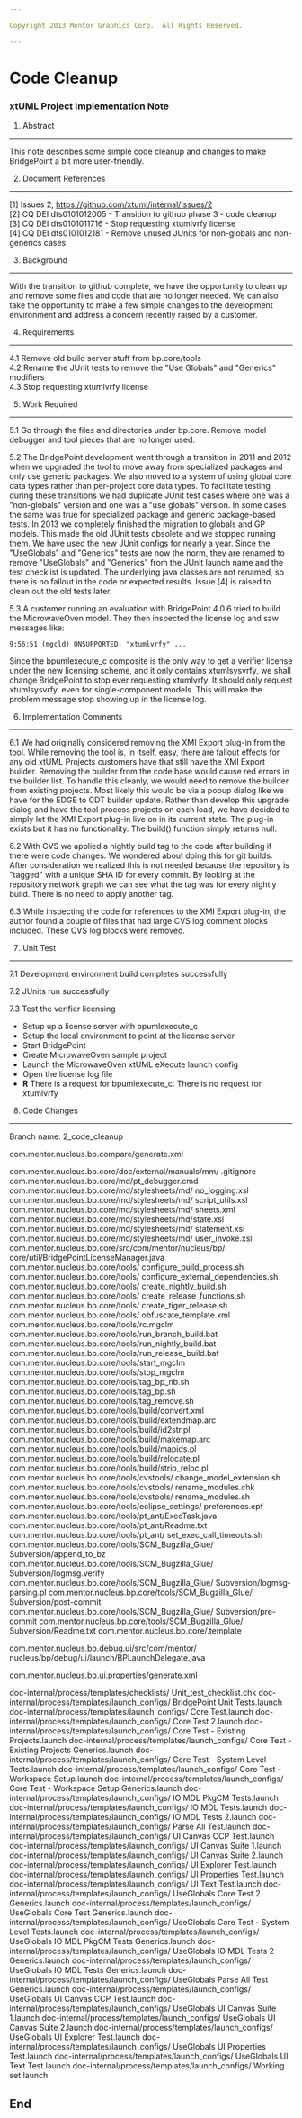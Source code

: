 ```yaml
---

Copyright 2013 Mentor Graphics Corp.  All Rights Reserved.

---
```


# Code Cleanup
### xtUML Project Implementation Note


1. Abstract
-----------
This note describes some simple code cleanup and changes to make BridgePoint
a bit more user-friendly.

2. Document References
----------------------
[1] Issues 2, https://github.com/xtuml/internal/issues/2  
[2] CQ DEI dts0101012005 - Transition to github phase 3 - code cleanup   
[3] CQ DEI dts0101011716 - Stop requesting xtumlvrfy license  
[4] CQ DEI dts0101012181 - Remove unused JUnits for non-globals and non-generics cases  

3. Background
-------------
With the transition to github complete, we have the opportunity to clean up and
remove some files and code that are no longer needed.  We can also take the 
opportunity to make a few simple changes to the development environment and 
address a concern recently raised by a customer.  

4. Requirements
---------------
4.1 Remove old build server stuff from bp.core/tools  
4.2 Rename the JUnit tests to remove the "Use Globals" and "Generics" modifiers  
4.3 Stop requesting xtumlvrfy license  

5. Work Required
----------------
5.1  Go through the files and directories under bp.core.  Remove model debugger
  and tool pieces that are no longer used.  
  
5.2  The BridgePoint development went through a transition in 2011 and 2012 when
  we upgraded the tool to move away from specialized packages and only use generic
  packages.  We also moved to a system of using global core data types rather
  than per-project core data types.  To facilitate testing during these transitions
  we had duplicate JUnit test cases where one was a "non-globals" version and one
  was a "use globals" version.  In some cases the same was true for specialized
  package and generic package-based tests.  In 2013 we completely finished the 
  migration to globals and GP models.   This made the old JUnit tests obsolete and
  we stopped running them.   We have used the new JUnit configs for nearly a year.
  Since the "UseGlobals" and "Generics" tests are now the norm, they are renamed
  to remove "UseGlobals" and "Generics" from the JUnit launch name and the test
  checklist is updated.  The underlying java classes are not renamed, so there
  is no fallout in the code or expected results.  Issue [4] is raised to clean
  out the old tests later.  
  
5.3  A customer running an evaluation with BridgePoint 4.0.6 tried to build the
  MicrowaveOven model.  They then inspected the license log and saw messages
  like:  

```
9:56:51 (mgcld) UNSUPPORTED: "xtumlvrfy" ...
```

  Since the bpumlexecute_c composite is the only way to get a verifier license 
  under the new licensing scheme, and it only contains xtumlsysvrfy, we shall 
  change BridgePoint to stop ever requesting xtumlvrfy.  It should only request 
  xtumlsysvrfy, even for single-component models.  This will make the problem 
  message stop showing up in the license log.  
    
6. Implementation Comments
--------------------------
6.1  We had originally considered removing the XMI Export plug-in from the tool.
  While removing the tool is, in itself, easy, there are fallout effects for any
  old xtUML Projects customers have that still have the XMI Export builder.  Removing 
  the builder from the code base would cause red errors in the builder list.  To
  handle this cleanly, we would need to remove the builder from existing projects.
  Most likely this would be via a popup dialog like we have for the EDGE to CDT 
  builder update.  Rather than develop this upgrade dialog and have the tool
  process projects on each load, we have decided to simply let the XMI Export
  plug-in live on in its current state.  The plug-in exists but it has no
  functionality.  The build() function simply returns null.  

6.2 With CVS we applied a nightly build tag to the code after building if there 
  were code changes. We wondered about doing this for git builds.  After consideration
  we realized this is not needed because the repository is "tagged" with a unique
  SHA ID for every commit.  By looking at the repository network graph we can
  see what the tag was for every nightly build.  There is no need to apply another
  tag.    

6.3 While inspecting the code for references to the XMI Export plug-in, the author
  found a couple of files that had large CVS log comment blocks included.  These
  CVS log blocks were removed.  
    
7. Unit Test
------------
7.1  Development environment build completes successfully  
 
7.2  JUnits run successfully   

7.3  Test the verifier licensing  
  - Setup up a license server with bpumlexecute_c
  - Setup the local environment to point at the license server
  - Start BridgePoint
  - Create MicrowaveOven sample project
  - Launch the MicrowaveOven xtUML eXecute launch config
  - Open the license log file
  - __R__ There is a request for bpumlexecute_c.  There is no request for xtumlvrfy
  
8. Code Changes
---------------
Branch name: 2_code_cleanup

com.mentor.nucleus.bp.compare/generate.xml

com.mentor.nucleus.bp.core/doc/external/manuals/mm/
    .gitignore
com.mentor.nucleus.bp.core/md/pt_debugger.cmd
com.mentor.nucleus.bp.core/md/stylesheets/md/
    no_logging.xsl
com.mentor.nucleus.bp.core/md/stylesheets/md/
    script_utils.xsl
com.mentor.nucleus.bp.core/md/stylesheets/md/
    sheets.xml
com.mentor.nucleus.bp.core/md/stylesheets/md/state.xsl
com.mentor.nucleus.bp.core/md/stylesheets/md/
    statement.xsl
com.mentor.nucleus.bp.core/md/stylesheets/md/
    user_invoke.xsl
com.mentor.nucleus.bp.core/src/com/mentor/nucleus/bp/
    core/util/BridgePointLicenseManager.java
com.mentor.nucleus.bp.core/tools/
    configure_build_process.sh
com.mentor.nucleus.bp.core/tools/
    configure_external_dependencies.sh
com.mentor.nucleus.bp.core/tools/
    create_nightly_build.sh
com.mentor.nucleus.bp.core/tools/
    create_release_functions.sh
com.mentor.nucleus.bp.core/tools/
    create_tiger_release.sh
com.mentor.nucleus.bp.core/tools/
    obfuscate_template.xml
com.mentor.nucleus.bp.core/tools/rc.mgclm
com.mentor.nucleus.bp.core/tools/run_branch_build.bat
com.mentor.nucleus.bp.core/tools/run_nightly_build.bat
com.mentor.nucleus.bp.core/tools/run_release_build.bat
com.mentor.nucleus.bp.core/tools/start_mgclm
com.mentor.nucleus.bp.core/tools/stop_mgclm
com.mentor.nucleus.bp.core/tools/tag_bp_nb.sh
com.mentor.nucleus.bp.core/tools/tag_bp.sh
com.mentor.nucleus.bp.core/tools/tag_remove.sh
com.mentor.nucleus.bp.core/tools/build/convert.xml
com.mentor.nucleus.bp.core/tools/build/extendmap.arc
com.mentor.nucleus.bp.core/tools/build/id2str.pl
com.mentor.nucleus.bp.core/tools/build/makemap.arc
com.mentor.nucleus.bp.core/tools/build/mapids.pl
com.mentor.nucleus.bp.core/tools/build/relocate.pl
com.mentor.nucleus.bp.core/tools/build/strip_reloc.pl
com.mentor.nucleus.bp.core/tools/cvstools/
    change_model_extension.sh
com.mentor.nucleus.bp.core/tools/cvstools/
    rename_modules.chk
com.mentor.nucleus.bp.core/tools/cvstools/
    rename_modules.sh
com.mentor.nucleus.bp.core/tools/eclipse_settings/
    preferences.epf
com.mentor.nucleus.bp.core/tools/pt_ant/ExecTask.java
com.mentor.nucleus.bp.core/tools/pt_ant/Readme.txt
com.mentor.nucleus.bp.core/tools/pt_ant/
    set_exec_call_timeouts.sh
com.mentor.nucleus.bp.core/tools/SCM_Bugzilla_Glue/
    Subversion/append_to_bz
com.mentor.nucleus.bp.core/tools/SCM_Bugzilla_Glue/
    Subversion/logmsg.verify
com.mentor.nucleus.bp.core/tools/SCM_Bugzilla_Glue/
    Subversion/logmsg-parsing.pl
com.mentor.nucleus.bp.core/tools/SCM_Bugzilla_Glue/
    Subversion/post-commit
com.mentor.nucleus.bp.core/tools/SCM_Bugzilla_Glue/
    Subversion/pre-commit
com.mentor.nucleus.bp.core/tools/SCM_Bugzilla_Glue/
    Subversion/Readme.txt
com.mentor.nucleus.bp.core/.template

com.mentor.nucleus.bp.debug.ui/src/com/mentor/
    nucleus/bp/debug/ui/launch/BPLaunchDelegate.java

com.mentor.nucleus.bp.ui.properties/generate.xml

doc-internal/process/templates/checklists/
    Unit_test_checklist.chk
doc-internal/process/templates/launch_configs/
    BridgePoint Unit Tests.launch
doc-internal/process/templates/launch_configs/
    Core Test.launch
doc-internal/process/templates/launch_configs/
    Core Test 2.launch
doc-internal/process/templates/launch_configs/
    Core Test - Existing Projects.launch
doc-internal/process/templates/launch_configs/
    Core Test - Existing Projects Generics.launch
doc-internal/process/templates/launch_configs/
    Core Test - System Level Tests.launch
doc-internal/process/templates/launch_configs/
    Core Test - Workspace Setup.launch
doc-internal/process/templates/launch_configs/
    Core Test - Workspace Setup Generics.launch
doc-internal/process/templates/launch_configs/
    IO MDL PkgCM Tests.launch
doc-internal/process/templates/launch_configs/
    IO MDL Tests.launch
doc-internal/process/templates/launch_configs/
    IO MDL Tests 2.launch
doc-internal/process/templates/launch_configs/
    Parse All Test.launch
doc-internal/process/templates/launch_configs/
    UI Canvas CCP Test.launch
doc-internal/process/templates/launch_configs/
    UI Canvas Suite 1.launch
doc-internal/process/templates/launch_configs/
    UI Canvas Suite 2.launch
doc-internal/process/templates/launch_configs/
    UI Explorer Test.launch
doc-internal/process/templates/launch_configs/
    UI Properties Test.launch
doc-internal/process/templates/launch_configs/
    UI Text Test.launch
doc-internal/process/templates/launch_configs/
    UseGlobals Core Test 2 Generics.launch
doc-internal/process/templates/launch_configs/
    UseGlobals Core Test Generics.launch
doc-internal/process/templates/launch_configs/
    UseGlobals Core Test - System Level Tests.launch
doc-internal/process/templates/launch_configs/
    UseGlobals IO MDL PkgCM Tests Generics.launch
doc-internal/process/templates/launch_configs/
    UseGlobals IO MDL Tests 2 Generics.launch
doc-internal/process/templates/launch_configs/
    UseGlobals IO MDL Tests Generics.launch
doc-internal/process/templates/launch_configs/
    UseGlobals Parse All Test Generics.launch
doc-internal/process/templates/launch_configs/
    UseGlobals UI Canvas CCP Test.launch
doc-internal/process/templates/launch_configs/
    UseGlobals UI Canvas Suite 1.launch
doc-internal/process/templates/launch_configs/
    UseGlobals UI Canvas Suite 2.launch
doc-internal/process/templates/launch_configs/
    UseGlobals UI Explorer Test.launch
doc-internal/process/templates/launch_configs/
    UseGlobals UI Properties Test.launch
doc-internal/process/templates/launch_configs/
    UseGlobals UI Text Test.launch
doc-internal/process/templates/launch_configs/
    Working set.launch


End
---

